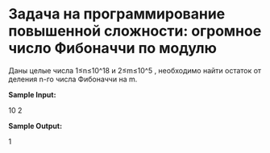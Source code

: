 # Задача на программирование повышенной сложности: огромное число Фибоначчи по модулю

Даны целые числа 1≤n≤10^18 и 2≤m≤10^5 , необходимо найти остаток от деления n-го числа Фибоначчи на m.

**Sample Input:**

10 2

**Sample Output:**

1

